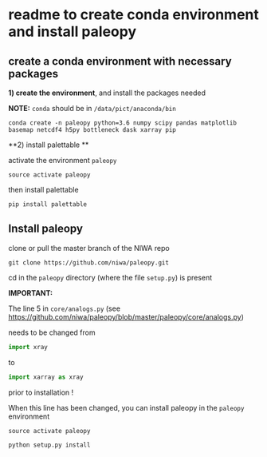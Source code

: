 

# readme to create conda environment and install paleopy 

## create a conda environment with necessary packages 

**1) create the environment**, and install the packages needed

**NOTE:** `conda` should be in `/data/pict/anaconda/bin`

```
conda create -n paleopy python=3.6 numpy scipy pandas matplotlib basemap netcdf4 h5py bottleneck dask xarray pip
```

**2) install palettable **

activate the environment `paleopy`

```
source activate paleopy
```

then install palettable

```
pip install palettable
```

## Install paleopy

clone or pull the master branch of the NIWA repo 

```
git clone https://github.com/niwa/paleopy.git
```

cd in the `paleopy` directory (where the file `setup.py`) is present

**IMPORTANT:**

The line 5 in `core/analogs.py` (see https://github.com/niwa/paleopy/blob/master/paleopy/core/analogs.py)

needs to be changed from 

```python
import xray 
```

to 

```python
import xarray as xray
```

prior to installation !

When this line has been changed, you can install paleopy in the `paleopy` environment 

```
source activate paleopy
```

```
python setup.py install
```



